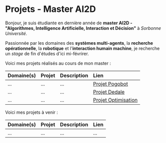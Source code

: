 <!---
Melluchi/Melluchi is a ✨ special ✨ repository because its `README.md` (this file) appears on your GitHub profile.
You can click the Preview link to take a look at your changes.
--->

# Projets - Master AI2D

Bonjour, je suis étudiante en dernière année de **master AI2D - "Algorithmes, Intelligence Artificielle, Interaction et Décision"** à *Sorbonne Université*.

Passionnée par les domaines des **systèmes multi-agents**, la **recherche opérationnelle**, la **robotique** et l'**interaction humain machine**, je recherche un *stage* de fin d'études d'ici mi-févrirer.

Voici mes projets réalisés au cours de mon master :

|Domaine(s)| Projet | Description | Lien |
|:------------|:--------|:-------------|:------|
| ... | ... | ... | [Projet Pogobot](https://github.com/Stalkyyy/pogobot-swarm-behaviors) |
| ... | ... | ... | [Projet Dedale](https://github.com/jjriby/FOSYMA) |
| ... | ... | ... | [Projet Optimisation](https://github.com/jjriby/MOGPL) |


Voici mes projets à venir :

|Domaine(s)| Projet | Description | Lien |
|:------------|:--------|:-------------|:------|
| ... | ... | ... | ... |

